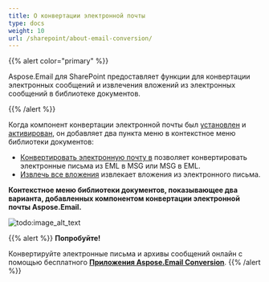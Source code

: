 ```yaml
---
title: О конвертации электронной почты
type: docs
weight: 10
url: /sharepoint/about-email-conversion/
---
```



{{% alert color="primary" %}} 

Aspose.Email для SharePoint предоставляет функции для конвертации электронных сообщений и извлечения вложений из электронных сообщений в библиотеке документов.

{{% /alert %}} 

Когда компонент конвертации электронной почты был [установлен](/email/sharepoint/installing-aspose-email-for-sharepoint/) и [активирован](/email/sharepoint/activation-and-de-activation-after-installation/), он добавляет два пункта меню в контекстное меню библиотеки документов:

- [Конвертировать электронную почту в](/email/sharepoint/eml-to-msg-and-msg-to-eml-file-conversion/) позволяет конвертировать электронные письма из EML в MSG или MSG в EML.
- [Извлечь все вложения](/email/sharepoint/extract-attachments-from-email/) извлекает вложения из электронного письма.

**Контекстное меню библиотеки документов, показывающее два варианта, добавленных компонентом конвертации электронной почты Aspose.Email.** 

![todo:image_alt_text](about-email-conversion_1.png)

{{% alert %}}
**Попробуйте!**

Конвертируйте электронные письма и архивы сообщений онлайн с помощью бесплатного [**Приложения Aspose.Email Conversion**](https://products.aspose.app/email/Conversion).
{{% /alert %}}